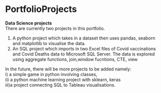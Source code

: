 # PortfolioProjects
**Data Science projects** <br>
There are currently two projects in this portfolio.
1. A python project which takes in a dataset then uses pandas, seaborn and matplotlib to visualise the data. <br>
2. An SQL project which imports in two Excel files of Covid vaccinations and Covid Deaths data to Microsoft SQL Server. The data is explored using aggregate functions, join,window fucntions, CTE, view

In the future, there will be more projects to be added namely:<br>
i) a simple game in python involving classes,<br>
ii) a python machine learning project with sklearn, keras <br>
iii)a project connecting SQL to Tableau visualisations.
